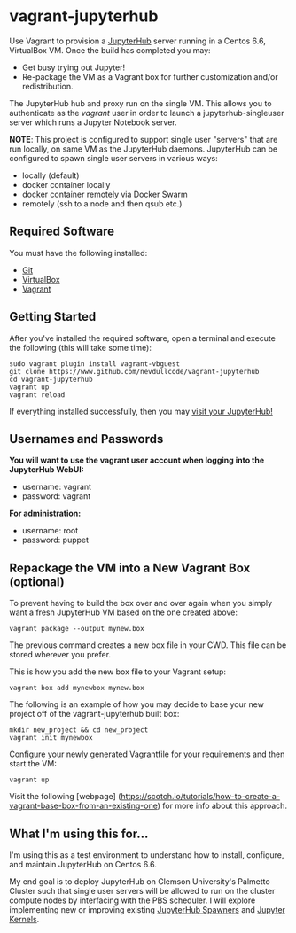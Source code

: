 # vagrant-jupyterhub
Use Vagrant to provision a [JupyterHub](https://github.com/jupyter/jupyterhub)
server running in a Centos 6.6, VirtualBox VM. Once the build has completed you
may:
* Get busy trying out Jupyter!
* Re-package the VM as a Vagrant box for further customization and/or redistribution.

The JupyterHub hub and proxy run on the single VM. This allows you to
authenticate as the *vagrant* user in order to launch a jupyterhub-singleuser
server which runs a Jupyter Notebook server.

**NOTE**: This project is configured to support single user "servers" that are
run locally, on same VM as the JupyterHub daemons. JupyterHub can be configured
to spawn single user servers in various ways:
* locally (default)
* docker container locally
* docker container remotely via Docker Swarm
* remotely (ssh to a node and then qsub etc.)

## Required Software
You must have the following installed:
* [Git](https://git-scm.com/)
* [VirtualBox](https://www.virtualbox.org/wiki/Downloads)
* [Vagrant](https://www.vagrantup.com)

## Getting Started
After you've installed the required software, open a terminal and execute the
following (this will take some time):

```
sudo vagrant plugin install vagrant-vbguest
git clone https://www.github.com/nevdullcode/vagrant-jupyterhub
cd vagrant-jupyterhub
vagrant up
vagrant reload
```

If everything installed successfully, then you may [visit your JupyterHub!](http://localhost:8000/)

## Usernames and Passwords
**You will want to use the vagrant user account when logging into the JupyterHub WebUI:**

* username: vagrant
* password: vagrant

**For administration:**

* username: root
* password: puppet

## Repackage the VM into a New Vagrant Box (optional)
To prevent having to build the box over and over again when you simply want a fresh JupyterHub VM based on the one created above:

```
vagrant package --output mynew.box
```

The previous command creates a new box file in your CWD. This file can be stored wherever you prefer.

This is how you add the new box file to your Vagrant setup:

```
vagrant box add mynewbox mynew.box
```

The following is an example of how you may decide to base your new project off of the vagrant-jupyterhub built box:

```
mkdir new_project && cd new_project
vagrant init mynewbox
```

Configure your newly generated Vagrantfile for your requirements and then start the VM:

```
vagrant up
```

Visit the following [webpage] (https://scotch.io/tutorials/how-to-create-a-vagrant-base-box-from-an-existing-one) for more info about this approach.

## What I'm using this for...
I'm using this as a test environment to understand how to install, configure, and maintain JupyterHub on Centos 6.6.

My end goal is to deploy JupyterHub on Clemson University's Palmetto Cluster
such that single user servers will be allowed to run on the cluster compute
nodes by interfacing with the PBS scheduler. I will explore implementing new or
improving existing [JupyterHub Spawners](https://github.com/jupyter/jupyterhub/wiki/Spawners)
and [Jupyter Kernels](https://github.com/ipython/ipython/wiki/IPython-kernels-for-other-languages).
